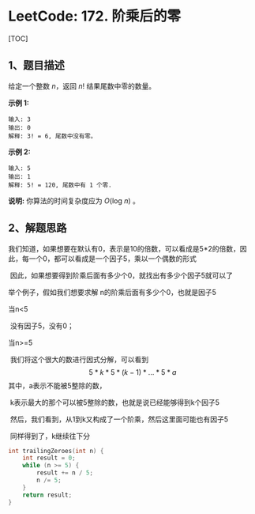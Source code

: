 # LeetCode: 172. 阶乘后的零

[TOC]



## 1、题目描述



给定一个整数 *n*，返回 *n*! 结果尾数中零的数量。

**示例 1:**

```
输入: 3
输出: 0
解释: 3! = 6, 尾数中没有零。
```

**示例 2:**

```
输入: 5
输出: 1
解释: 5! = 120, 尾数中有 1 个零.
```

**说明:** 你算法的时间复杂度应为 *O*(log *n*) 。



## 2、解题思路

​	我们知道，如果想要在默认有0，表示是10的倍数，可以看成是5*2的倍数，因此，每一个0，都可以看成是一个因子5，乘以一个偶数的形式

​	因此，如果想要得到阶乘后面有多少个0，就找出有多少个因子5就可以了



举个例子，假如我们想要求解 n的阶乘后面有多少个0，也就是因子5

当n<5 

​	没有因子5，没有0；

当n>=5

​	我们将这个很大的数进行因式分解，可以看到
$$
5*k *5*(k-1)*...*5* a
$$
其中，a表示不能被5整除的数，

​	k表示最大的那个可以被5整除的数，也就是说已经能够得到k个因子5

​	然后，我们看到，从1到k又构成了一个阶乘，然后这里面可能也有因子5

​	同样得到了，k继续往下分



```c
int trailingZeroes(int n) {
    int result = 0;
    while (n >= 5) {
        result += n / 5;
        n /= 5;
    }
    return result;
}
```

